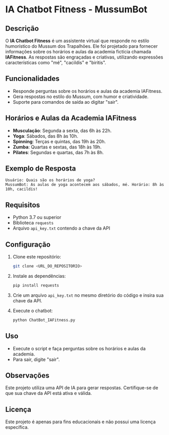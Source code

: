 # IA Chatbot Fitness - MussumBot

## Descrição

O **IA Chatbot Fitness** é um assistente virtual que responde no estilo humorístico do Mussum dos Trapalhões. Ele foi projetado para fornecer informações sobre os horários e aulas da academia fictícia chamada **IAFitness**. As respostas são engraçadas e criativas, utilizando expressões características como "mé", "cacildis" e "biritis".

## Funcionalidades

- Responde perguntas sobre os horários e aulas da academia IAFitness.
- Gera respostas no estilo do Mussum, com humor e criatividade.
- Suporte para comandos de saída ao digitar "sair".

## Horários e Aulas da Academia IAFitness

- **Musculação**: Segunda a sexta, das 6h às 22h.
- **Yoga**: Sábados, das 8h às 10h.
- **Spinning**: Terças e quintas, das 19h às 20h.
- **Zumba**: Quartas e sextas, das 18h às 19h.
- **Pilates**: Segundas e quartas, das 7h às 8h.

## Exemplo de Resposta

```
Usuário: Quais são os horários de yoga?
MussumBot: As aulas de yoga acontecem aos sábados, mé. Horário: 8h às 10h, cacildis!
```

## Requisitos

- Python 3.7 ou superior
- Biblioteca `requests`
- Arquivo `api_key.txt` contendo a chave da API

## Configuração

1. Clone este repositório:
   ```bash
   git clone <URL_DO_REPOSITORIO>
   ```

2. Instale as dependências:
   ```bash
   pip install requests
   ```

3. Crie um arquivo `api_key.txt` no mesmo diretório do código e insira sua chave da API.

4. Execute o chatbot:
   ```bash
   python ChatBot_IAFitness.py
   ```

## Uso

- Execute o script e faça perguntas sobre os horários e aulas da academia.
- Para sair, digite "sair".

## Observações

Este projeto utiliza uma API de IA para gerar respostas. Certifique-se de que sua chave da API está ativa e válida.

## Licença

Este projeto é apenas para fins educacionais e não possui uma licença específica.
